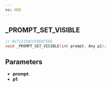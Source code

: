 ```yaml
---
ns: HUD
---
```

## _PROMPT_SET_VISIBLE

```c
// 0x71215ACCFDE075EE
void _PROMPT_SET_VISIBLE(int prompt, Any p1);
```

## Parameters
* **prompt**:
* **p1**:
